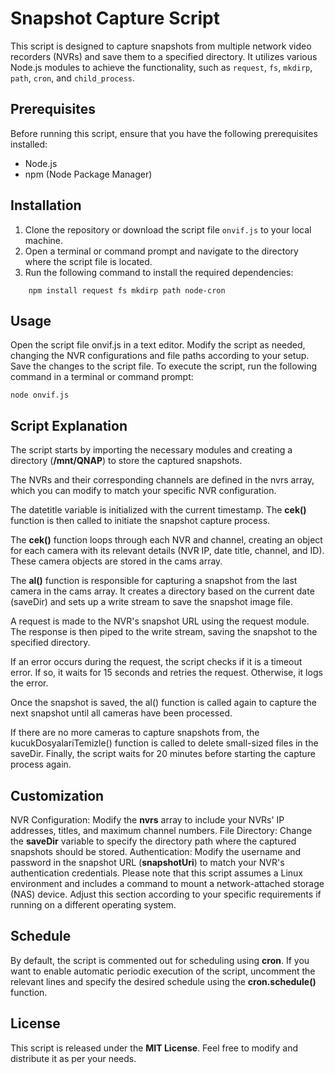 # Snapshot Capture Script

This script is designed to capture snapshots from multiple network video recorders (NVRs) and save them to a specified directory. It utilizes various Node.js modules to achieve the functionality, such as `request`, `fs`, `mkdirp`, `path`, `cron`, and `child_process`.

## Prerequisites

Before running this script, ensure that you have the following prerequisites installed:

- Node.js
- npm (Node Package Manager)

## Installation

1. Clone the repository or download the script file `onvif.js` to your local machine.
2. Open a terminal or command prompt and navigate to the directory where the script file is located.
3. Run the following command to install the required dependencies:

```shell
    npm install request fs mkdirp path node-cron
```
## Usage
Open the script file onvif.js in a text editor.
Modify the script as needed, changing the NVR configurations and file paths according to your setup.
Save the changes to the script file.
To execute the script, run the following command in a terminal or command prompt:

```shell
node onvif.js
```

## Script Explanation
The script starts by importing the necessary modules and creating a directory (**/mnt/QNAP**) to store the captured snapshots.

The NVRs and their corresponding channels are defined in the nvrs array, which you can modify to match your specific NVR configuration.

The datetitle variable is initialized with the current timestamp. The **cek()** function is then called to initiate the snapshot capture process.

The **cek()** function loops through each NVR and channel, creating an object for each camera with its relevant details (NVR IP, date title, channel, and ID). These camera objects are stored in the cams array.

The **al()** function is responsible for capturing a snapshot from the last camera in the cams array. It creates a directory based on the current date (saveDir) and sets up a write stream to save the snapshot image file.

A request is made to the NVR's snapshot URL using the request module. The response is then piped to the write stream, saving the snapshot to the specified directory.

If an error occurs during the request, the script checks if it is a timeout error. If so, it waits for 15 seconds and retries the request. Otherwise, it logs the error.

Once the snapshot is saved, the al() function is called again to capture the next snapshot until all cameras have been processed.

If there are no more cameras to capture snapshots from, the kucukDosyalariTemizle() function is called to delete small-sized files in the saveDir. Finally, the script waits for 20 minutes before starting the capture process again.

## Customization
NVR Configuration: Modify the **nvrs** array to include your NVRs' IP addresses, titles, and maximum channel numbers.
File Directory: Change the **saveDir** variable to specify the directory path where the captured snapshots should be stored.
Authentication: Modify the username and password in the snapshot URL (**snapshotUri**) to match your NVR's authentication credentials.
Please note that this script assumes a Linux environment and includes a command to mount a network-attached storage (NAS) device. Adjust this section according to your specific requirements if running on a different operating system.

## Schedule
By default, the script is commented out for scheduling using **cron**. If you want to enable automatic periodic execution of the script, uncomment the relevant lines and specify the desired schedule using the **cron.schedule()** function.

## License
This script is released under the **MIT License**. Feel free to modify and distribute it as per your needs.
